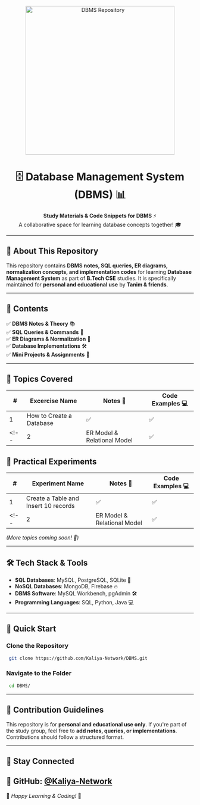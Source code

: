 <p align="center">
    <img src="https://github.com/CodeWithTanim/README-MANAGER/blob/main/dbms.gif" alt="DBMS Repository" style="max-width: 100%; height: auto; width: 400px;">
</p>

<h1 align="center">🗄️ Database Management System (DBMS) 📊</h1>
<p align="center">
    <b>Study Materials & Code Snippets for DBMS</b> ⚡<br>
    A collaborative space for learning database concepts together! 🎓
</p>

---

## **📖 About This Repository**
This repository contains **DBMS notes, SQL queries, ER diagrams, normalization concepts, and implementation codes** for learning **Database Management System** as part of **B.Tech CSE** studies. It is specifically maintained for **personal and educational use** by **Tanim & friends**.

---

## **📌 Contents**
✅ **DBMS Notes & Theory** 📚  
✅ **SQL Queries & Commands** 💾  
✅ **ER Diagrams & Normalization** 🔄  
✅ **Database Implementations** 🛠️  
✅ **Mini Projects & Assignments** 📑  

---

## **📜 Topics Covered**

| #  | Excercise Name                              | Notes 📖 | Code Examples 💻 |
|----|----------------------------------|---------|-----------------|
| 1  | How to Create a Database        | ✅      | ✅              |
<!-- | 2  | ER Model & Relational Model      | ✅      | ✅              | -->
## **📜 Practical Experiments**
| #  | Experiment Name                              | Notes 📖 | Code Examples 💻 |
|----|----------------------------------|---------|-----------------|
| 1  | Create a Table and Insert 10 records         | ✅      | ✅              |
<!-- | 2  | ER Model & Relational Model      | ✅      | ✅              | -->


*(More topics coming soon! 🚀)*

---

## **🛠️ Tech Stack & Tools**
- **SQL Databases**: MySQL, PostgreSQL, SQLite 💾  
- **NoSQL Databases**: MongoDB, Firebase 🔥  
- **DBMS Software**: MySQL Workbench, pgAdmin 🛠️  
- **Programming Languages**: SQL, Python, Java 💻  

---

## **🚀 Quick Start**
### **Clone the Repository**
```bash
 git clone https://github.com/Kaliya-Network/DBMS.git
```
### **Navigate to the Folder**
```bash
 cd DBMS/
```

---

## **🤝 Contribution Guidelines**
This repository is for **personal and educational use only**. If you're part of the study group, feel free to **add notes, queries, or implementations**. Contributions should follow a structured format.

---

## **📢 Stay Connected**
🔗 **GitHub**: [@Kaliya-Network](https://github.com/Kaliya-Network)  
---

📌 *Happy Learning & Coding!* 🚀

